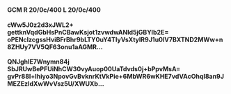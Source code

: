 #### GCM R 20/0c/400 L 20/0c/400
**cWw5J0z2d3xJWL2+**<br/>**gettknVqdGbHsPnCBawKsjot1zvwdwANld5jGBYIb2E=**<br/>**oPENclzcgssHviBFrBhr9bLTY0uY4TIyVsXtylR9J1u0lV7BXTND2MWw+n8ZHUy7VV5QF63onu1aAGMR...**<br/><br/>
**QNJghIE7Wnymn84j**<br/>**SbJRUwBePFUiNhCW30vyAuop00UaTdvds0j+bPpvMsA=**<br/>**gvPr88l+Ihiyo3NpovGvBvknrKtVkPie+6MbWR6wKHE7vdVAcOhqI8an9JMEZEzldXwWvVsz5U/XWUXb...**